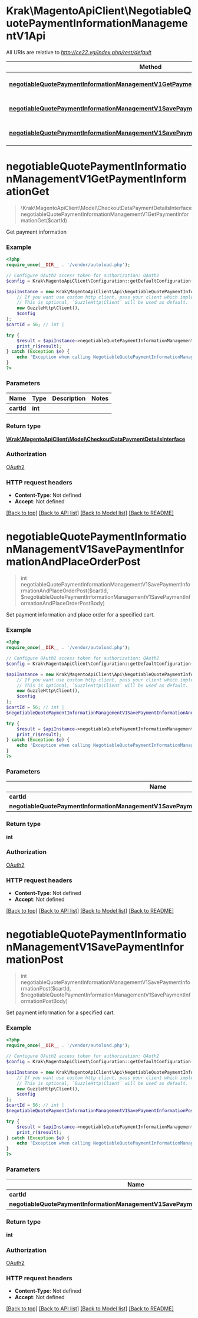 # Krak\MagentoApiClient\NegotiableQuotePaymentInformationManagementV1Api

All URIs are relative to *http://ce22.vg/index.php/rest/default*

Method | HTTP request | Description
------------- | ------------- | -------------
[**negotiableQuotePaymentInformationManagementV1GetPaymentInformationGet**](NegotiableQuotePaymentInformationManagementV1Api.md#negotiableQuotePaymentInformationManagementV1GetPaymentInformationGet) | **GET** /V1/negotiable-carts/{cartId}/payment-information | 
[**negotiableQuotePaymentInformationManagementV1SavePaymentInformationAndPlaceOrderPost**](NegotiableQuotePaymentInformationManagementV1Api.md#negotiableQuotePaymentInformationManagementV1SavePaymentInformationAndPlaceOrderPost) | **POST** /V1/negotiable-carts/{cartId}/payment-information | 
[**negotiableQuotePaymentInformationManagementV1SavePaymentInformationPost**](NegotiableQuotePaymentInformationManagementV1Api.md#negotiableQuotePaymentInformationManagementV1SavePaymentInformationPost) | **POST** /V1/negotiable-carts/{cartId}/set-payment-information | 


# **negotiableQuotePaymentInformationManagementV1GetPaymentInformationGet**
> \Krak\MagentoApiClient\Model\CheckoutDataPaymentDetailsInterface negotiableQuotePaymentInformationManagementV1GetPaymentInformationGet($cartId)



Get payment information

### Example
```php
<?php
require_once(__DIR__ . '/vendor/autoload.php');

// Configure OAuth2 access token for authorization: OAuth2
$config = Krak\MagentoApiClient\Configuration::getDefaultConfiguration()->setAccessToken('YOUR_ACCESS_TOKEN');

$apiInstance = new Krak\MagentoApiClient\Api\NegotiableQuotePaymentInformationManagementV1Api(
    // If you want use custom http client, pass your client which implements `GuzzleHttp\ClientInterface`.
    // This is optional, `GuzzleHttp\Client` will be used as default.
    new GuzzleHttp\Client(),
    $config
);
$cartId = 56; // int | 

try {
    $result = $apiInstance->negotiableQuotePaymentInformationManagementV1GetPaymentInformationGet($cartId);
    print_r($result);
} catch (Exception $e) {
    echo 'Exception when calling NegotiableQuotePaymentInformationManagementV1Api->negotiableQuotePaymentInformationManagementV1GetPaymentInformationGet: ', $e->getMessage(), PHP_EOL;
}
?>
```

### Parameters

Name | Type | Description  | Notes
------------- | ------------- | ------------- | -------------
 **cartId** | **int**|  |

### Return type

[**\Krak\MagentoApiClient\Model\CheckoutDataPaymentDetailsInterface**](../Model/CheckoutDataPaymentDetailsInterface.md)

### Authorization

[OAuth2](../../README.md#OAuth2)

### HTTP request headers

 - **Content-Type**: Not defined
 - **Accept**: Not defined

[[Back to top]](#) [[Back to API list]](../../README.md#documentation-for-api-endpoints) [[Back to Model list]](../../README.md#documentation-for-models) [[Back to README]](../../README.md)

# **negotiableQuotePaymentInformationManagementV1SavePaymentInformationAndPlaceOrderPost**
> int negotiableQuotePaymentInformationManagementV1SavePaymentInformationAndPlaceOrderPost($cartId, $negotiableQuotePaymentInformationManagementV1SavePaymentInformationAndPlaceOrderPostBody)



Set payment information and place order for a specified cart.

### Example
```php
<?php
require_once(__DIR__ . '/vendor/autoload.php');

// Configure OAuth2 access token for authorization: OAuth2
$config = Krak\MagentoApiClient\Configuration::getDefaultConfiguration()->setAccessToken('YOUR_ACCESS_TOKEN');

$apiInstance = new Krak\MagentoApiClient\Api\NegotiableQuotePaymentInformationManagementV1Api(
    // If you want use custom http client, pass your client which implements `GuzzleHttp\ClientInterface`.
    // This is optional, `GuzzleHttp\Client` will be used as default.
    new GuzzleHttp\Client(),
    $config
);
$cartId = 56; // int | 
$negotiableQuotePaymentInformationManagementV1SavePaymentInformationAndPlaceOrderPostBody = new \Krak\MagentoApiClient\Model\NegotiableQuotePaymentInformationManagementV1SavePaymentInformationAndPlaceOrderPostBody(); // \Krak\MagentoApiClient\Model\NegotiableQuotePaymentInformationManagementV1SavePaymentInformationAndPlaceOrderPostBody | 

try {
    $result = $apiInstance->negotiableQuotePaymentInformationManagementV1SavePaymentInformationAndPlaceOrderPost($cartId, $negotiableQuotePaymentInformationManagementV1SavePaymentInformationAndPlaceOrderPostBody);
    print_r($result);
} catch (Exception $e) {
    echo 'Exception when calling NegotiableQuotePaymentInformationManagementV1Api->negotiableQuotePaymentInformationManagementV1SavePaymentInformationAndPlaceOrderPost: ', $e->getMessage(), PHP_EOL;
}
?>
```

### Parameters

Name | Type | Description  | Notes
------------- | ------------- | ------------- | -------------
 **cartId** | **int**|  |
 **negotiableQuotePaymentInformationManagementV1SavePaymentInformationAndPlaceOrderPostBody** | [**\Krak\MagentoApiClient\Model\NegotiableQuotePaymentInformationManagementV1SavePaymentInformationAndPlaceOrderPostBody**](../Model/NegotiableQuotePaymentInformationManagementV1SavePaymentInformationAndPlaceOrderPostBody.md)|  | [optional]

### Return type

**int**

### Authorization

[OAuth2](../../README.md#OAuth2)

### HTTP request headers

 - **Content-Type**: Not defined
 - **Accept**: Not defined

[[Back to top]](#) [[Back to API list]](../../README.md#documentation-for-api-endpoints) [[Back to Model list]](../../README.md#documentation-for-models) [[Back to README]](../../README.md)

# **negotiableQuotePaymentInformationManagementV1SavePaymentInformationPost**
> int negotiableQuotePaymentInformationManagementV1SavePaymentInformationPost($cartId, $negotiableQuotePaymentInformationManagementV1SavePaymentInformationPostBody)



Set payment information for a specified cart.

### Example
```php
<?php
require_once(__DIR__ . '/vendor/autoload.php');

// Configure OAuth2 access token for authorization: OAuth2
$config = Krak\MagentoApiClient\Configuration::getDefaultConfiguration()->setAccessToken('YOUR_ACCESS_TOKEN');

$apiInstance = new Krak\MagentoApiClient\Api\NegotiableQuotePaymentInformationManagementV1Api(
    // If you want use custom http client, pass your client which implements `GuzzleHttp\ClientInterface`.
    // This is optional, `GuzzleHttp\Client` will be used as default.
    new GuzzleHttp\Client(),
    $config
);
$cartId = 56; // int | 
$negotiableQuotePaymentInformationManagementV1SavePaymentInformationPostBody = new \Krak\MagentoApiClient\Model\NegotiableQuotePaymentInformationManagementV1SavePaymentInformationPostBody(); // \Krak\MagentoApiClient\Model\NegotiableQuotePaymentInformationManagementV1SavePaymentInformationPostBody | 

try {
    $result = $apiInstance->negotiableQuotePaymentInformationManagementV1SavePaymentInformationPost($cartId, $negotiableQuotePaymentInformationManagementV1SavePaymentInformationPostBody);
    print_r($result);
} catch (Exception $e) {
    echo 'Exception when calling NegotiableQuotePaymentInformationManagementV1Api->negotiableQuotePaymentInformationManagementV1SavePaymentInformationPost: ', $e->getMessage(), PHP_EOL;
}
?>
```

### Parameters

Name | Type | Description  | Notes
------------- | ------------- | ------------- | -------------
 **cartId** | **int**|  |
 **negotiableQuotePaymentInformationManagementV1SavePaymentInformationPostBody** | [**\Krak\MagentoApiClient\Model\NegotiableQuotePaymentInformationManagementV1SavePaymentInformationPostBody**](../Model/NegotiableQuotePaymentInformationManagementV1SavePaymentInformationPostBody.md)|  | [optional]

### Return type

**int**

### Authorization

[OAuth2](../../README.md#OAuth2)

### HTTP request headers

 - **Content-Type**: Not defined
 - **Accept**: Not defined

[[Back to top]](#) [[Back to API list]](../../README.md#documentation-for-api-endpoints) [[Back to Model list]](../../README.md#documentation-for-models) [[Back to README]](../../README.md)

